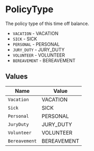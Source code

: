 # PolicyType

The policy type of this time off balance.

* `VACATION` - VACATION
* `SICK` - SICK
* `PERSONAL` - PERSONAL
* `JURY_DUTY` - JURY_DUTY
* `VOLUNTEER` - VOLUNTEER
* `BEREAVEMENT` - BEREAVEMENT


## Values

| Name          | Value         |
| ------------- | ------------- |
| `Vacation`    | VACATION      |
| `Sick`        | SICK          |
| `Personal`    | PERSONAL      |
| `JuryDuty`    | JURY_DUTY     |
| `Volunteer`   | VOLUNTEER     |
| `Bereavement` | BEREAVEMENT   |